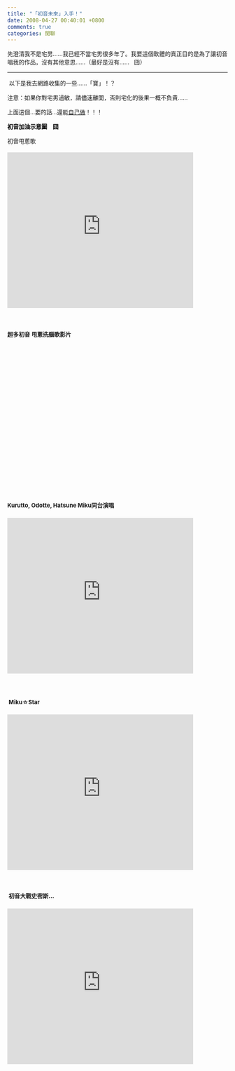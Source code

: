 ```yaml
---
title: "「初音未來」入手！"
date: 2008-04-27 00:40:01 +0800
comments: true
categories: 閒聊
---
```

<p><font size="2"><span>先澄清我不是宅男......我已經不當宅男很多年了。我要這個軟體的真正目的是為了讓初音唱我的作品，沒有其他意思......（最好是沒有......   囧）</span></font></p><font size="2"><hr /></font><p><font size="2"> 以下是我去網路收集的一些......「寶」！？</font></p><p><font size="2">注意：如果你對宅男過敏，請儘速離開，否則宅化的後果一概不負責......</font></p><p><a title="miku4.jpg" href="http://yi-fan.no-ip.org/wordpress/wp-content/uploads/2007/11/miku4.jpg" rel="lightbox"><font size="2"></font></a></p><p><span style="FONT-SIZE: 1.2em"><font size="2">上面這個…要的話…還能</font><a class="external" href="http://cafetera.blog114.fc2.com/blog-entry-24.html"><font size="2">自己做</font></a><font size="2">！！！</font></span></p><span style="FONT-SIZE: 1.2em"></span><p><span style="FONT-SIZE: 1.2em"><a title="1011114d87661c286760fdb90620e33cb72.jpg" href="http://yi-fan.no-ip.org/wordpress/wp-content/uploads/2007/11/1011114d87661c286760fdb90620e33cb72.jpg" rel="lightbox"><font size="2"></font></a></span><span style="FONT-SIZE: 1.2em; COLOR: #ffffff"><span style="COLOR: #000000"><strong></strong></span></span></p><p><span style="FONT-SIZE: 1.2em; COLOR: #ffffff"><span style="COLOR: #000000"><strong><font size="2">初音加油示意圖　囧</font></strong></span></span></p><p><font size="2"></font></p><p><font size="2">初音甩蔥歌</font></p><p><span style="FONT-SIZE: 1.2em"><strong><font size="2"></font></strong></span></p><span style="FONT-SIZE: 1.2em"><strong><p><font size="2"><embed src="http://www.youtube.com/v/kbbA9BhCTko&hl=en" width="425" height="355" type="application/x-shockwave-flash" wmode="transparent"></embed></embed /></embed /></embed /></embed /></embed /></embed /></embed /></embed /></embed /></embed /></font></p><p><font size="2"> </font></p><p></embed /><font size="2">超多初音 甩蔥<del>洗腦</del>歌影片</font></p><p><font size="2"><object id="vlog2900041" codebase="http://download.macromedia.com/pub/shockwave/cabs/flash/swflash.cab#version=7,0,19,0" height="338" width="450" classid="clsid:D27CDB6E-AE6D-11cf-96B8-444553540000"><param value="11906" name="_cx" /><param value="8943" name="_cy" /><param name="FlashVars" /><param value="http://myvlog.im.tv/?id=2900041&mid=481170&album=0" name="Movie" /><param value="http://myvlog.im.tv/?id=2900041&mid=481170&album=0" name="Src" /><param value="Window" name="WMode" /><param value="0" name="Play" /><param value="-1" name="Loop" /><param value="High" name="Quality" /><param value="LT" name="SAlign" /><param value="0" name="Menu" /><param name="Base" /><param value="always" name="AllowScriptAccess" /><param value="ShowAll" name="Scale" /><param value="0" name="DeviceFont" /><param value="0" name="EmbedMovie" /><param name="BGColor" /><param name="SWRemote" /><param name="MovieData" /><param value="1" name="SeamlessTabbing" /><param value="0" name="Profile" /><param name="ProfileAddress" /><param value="0" name="ProfilePort" /><param value="all" name="AllowNetworking" /><param value="false" name="AllowFullScreen" /></object></font></p><p><font size="2"></font></p><p><font size="2">Kurutto, Odotte, Hatsune Miku同台演唱</font></p><span style="FONT-SIZE: 1.2em"><strong><p><font size="2"><embed src="http://www.youtube.com/v/qDyUqvp7Uak&hl=en" width="425" height="355" type="application/x-shockwave-flash" wmode="transparent"></embed></embed /></embed /></embed /></embed /></embed /></embed /></embed /></embed /></embed /></embed /></font></p><p><font size="2"> </font></p></embed /><p><font size="2"> Miku☆Star</font></p><font size="2"><p><embed src="http://www.youtube.com/v/0rJO0V4qArQ&hl=en" width="425" height="355" type="application/x-shockwave-flash" wmode="transparent"></embed></embed /></p><p> </p></font></embed /><p><font size="2"> 初音大戰史密斯...</font></p></strong></span></strong></span><embed src="http://www.youtube.com/v/cjCFH4TTJRA&hl=en" width="425" height="355" type="application/x-shockwave-flash" wmode="transparent"></embed></embed /></embed /> 
